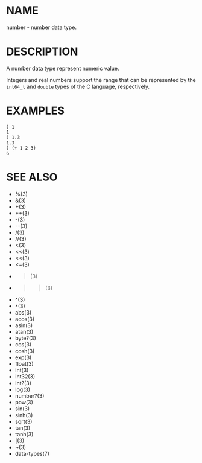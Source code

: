 # NAME
number - number data type.

# DESCRIPTION
A number data type represent numeric value.

Integers and real numbers support the range that can be represented by the `int64_t` and `double` types of the C language, respectively.

# EXAMPLES

    ) 1
    1
    ) 1.3
    1.3
    ) (+ 1 2 3)
    6

# SEE ALSO
- %(3)
- &(3)
- +(3)
- ++(3)
- -(3)
- --(3)
- /(3)
- //(3)
- <(3)
- <<(3)
- <<(3)
- <=(3)
- >(3)
- >>(3)
- ^(3)
- `*`(3)
- abs(3)
- acos(3)
- asin(3)
- atan(3)
- byte?(3)
- cos(3)
- cosh(3)
- exp(3)
- float(3)
- int(3)
- int32(3)
- int?(3)
- log(3)
- number?(3)
- pow(3)
- sin(3)
- sinh(3)
- sqrt(3)
- tan(3)
- tanh(3)
- |(3)
- ~(3)
- data-types(7)
